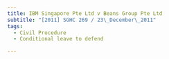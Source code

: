 ```yaml
---
title: IBM Singapore Pte Ltd v Beans Group Pte Ltd
subtitle: "[2011] SGHC 269 / 23\_December\_2011"
tags:
  - Civil Procedure
  - Conditional leave to defend

---
```



